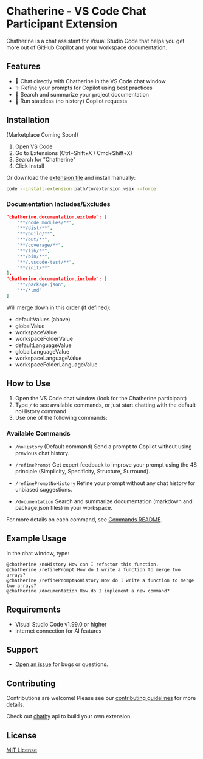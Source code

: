 # Chatherine - VS Code Chat Participant Extension

Chatherine is a chat assistant for Visual Studio Code that helps you get more out of GitHub Copilot and your workspace documentation.

## Features

- 💬 Chat directly with Chatherine in the VS Code chat window
- ✨ Refine your prompts for Copilot using best practices
- 📝 Search and summarize your project documentation
- 🧹 Run stateless (no history) Copilot requests

## Installation
(Marketplace Coming Soon!)
1. Open VS Code
2. Go to Extensions (Ctrl+Shift+X / Cmd+Shift+X)
3. Search for "Chatherine"
4. Click Install

Or download the [extension file](extension.vsix) and install manually:
```sh
code --install-extension path/to/extension.vsix --force
```

### Documentation Includes/Excludes
```json
"chatherine.documentation.exclude": [
    "**/node_modules/**",
    "**/dist/**",
    "**/build/**",
    "**/out/**",
    "**/coverage/**",
    "**/lib/**",
    "**/bin/**",
    "**/.vscode-test/**",
    "**/init/**"
],
"chatherine.documentation.include": [
    "**/package.json",
    "**/*.md"
]
```
Will merge down in this order (if defined):
- defaultValues (above)
- globalValue
- workspaceValue
- workspaceFolderValue
- defaultLanguageValue
- globalLanguageValue
- workspaceLanguageValue
- workspaceFolderLanguageValue


## How to Use

1. Open the VS Code chat window (look for the Chatherine participant)
2. Type `/` to see available commands, or just start chatting with the default noHistory command
3. Use one of the following commands:

### Available Commands

- `/noHistory` (Default command)
  Send a prompt to Copilot without using previous chat history.

- `/refinePrompt`
  Get expert feedback to improve your prompt using the 4S principle (Simplicity, Specificity, Structure, Surround).

- `/refinePromptNoHistory`
  Refine your prompt without any chat history for unbiased suggestions.

- `/documentation`
  Search and summarize documentation (markdown and package.json files) in your workspace.

For more details on each command, see [Commands README](src/commands/README.md).

## Example Usage

In the chat window, type:
```
@chatherine /noHistory How can I refactor this function.
@chatherine /refinePrompt How do I write a function to merge two arrays?
@chatherine /refinePromptNoHistory How do I write a function to merge two arrays?
@chatherine /documentation How do I implement a new command?
```

## Requirements

- Visual Studio Code v1.99.0 or higher
- Internet connection for AI features

## Support

- [Open an issue](https://github.com/WillWillman/chatherine/issues) for bugs or questions.

## Contributing

Contributions are welcome! Please see our [contributing guidelines](CONTRIBUTING.md) for more details.

Check out [chathy](chathy/README.md) api to build your own extension.

## License

[MIT License](LICENSE)
